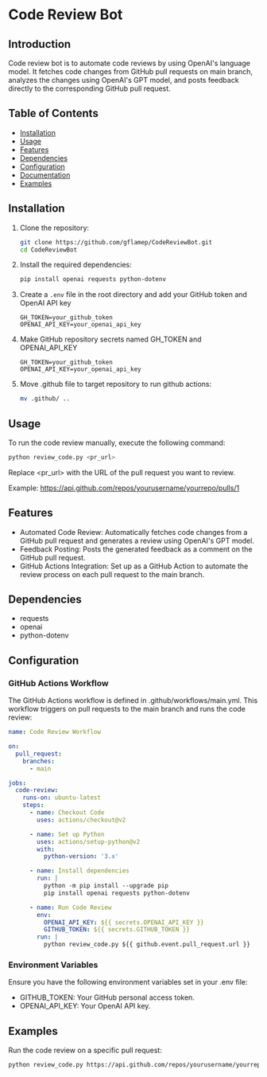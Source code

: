 # Code Review Bot

## Introduction
Code review bot is to automate code reviews by using OpenAI's language model. It fetches code changes from GitHub pull requests on main branch, analyzes the changes using OpenAI's GPT model, and posts feedback directly to the corresponding GitHub pull request.

## Table of Contents
- [Installation](#installation)
- [Usage](#usage)
- [Features](#features)
- [Dependencies](#dependencies)
- [Configuration](#configuration)
- [Documentation](#documentation)
- [Examples](#examples)

## Installation
1. Clone the repository:
    ```sh
    git clone https://github.com/gflamep/CodeReviewBot.git
    cd CodeReviewBot
    
    ```

2. Install the required dependencies:
    ```sh
    pip install openai requests python-dotenv
    ```

3. Create a `.env` file in the root directory and add your GitHub token and OpenAI API key
    ```env
    GH_TOKEN=your_github_token
    OPENAI_API_KEY=your_openai_api_key
    ```

4. Make GitHub repository secrets named GH_TOKEN and OPENAI_API_KEY
    ```env
    GH_TOKEN=your_github_token
    OPENAI_API_KEY=your_openai_api_key
    ```

5.  Move .github file to target repository to run github actions:
    ```sh
    mv .github/ ..
    ```

## Usage
To run the code review manually, execute the following command:
```sh
python review_code.py <pr_url>
```
Replace <pr_url> with the URL of the pull request you want to review.

Example: https://api.github.com/repos/yourusername/yourrepo/pulls/1


## Features
- Automated Code Review: Automatically fetches code changes from a GitHub pull request and generates a review using OpenAI's GPT model.
- Feedback Posting: Posts the generated feedback as a comment on the GitHub pull request.
- GitHub Actions Integration: Set up as a GitHub Action to automate the review process on each pull request to the main branch.
## Dependencies
- requests
- openai
- python-dotenv
## Configuration
### GitHub Actions Workflow
The GitHub Actions workflow is defined in .github/workflows/main.yml. This workflow triggers on pull requests to the main branch and runs the code review:
```yaml
name: Code Review Workflow

on:
  pull_request:
    branches:
      - main

jobs:
  code-review:
    runs-on: ubuntu-latest
    steps:
      - name: Checkout Code
        uses: actions/checkout@v2

      - name: Set up Python
        uses: actions/setup-python@v2
        with:
          python-version: '3.x'

      - name: Install dependencies
        run: |
          python -m pip install --upgrade pip
          pip install openai requests python-dotenv

      - name: Run Code Review
        env:
          OPENAI_API_KEY: ${{ secrets.OPENAI_API_KEY }}
          GITHUB_TOKEN: ${{ secrets.GITHUB_TOKEN }}
        run: |
          python review_code.py ${{ github.event.pull_request.url }}
```
### Environment Variables
Ensure you have the following environment variables set in your .env file:

- GITHUB_TOKEN: Your GitHub personal access token.
- OPENAI_API_KEY: Your OpenAI API key.

## Examples
Run the code review on a specific pull request:

```sh
python review_code.py https://api.github.com/repos/yourusername/yourrepo/pulls/1
